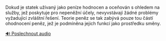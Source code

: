 
Dokud je statek užívaný jako peníze hodnocen a oceňován s ohledem na služby, jež poskytuje pro nepeněžní účely, nevyvstávají žádné problémy vyžadující zvláštní řešení. Teorie peněz se tak zabývá pouze tou částí ohodnocení peněz, jež je podmíněna jejich funkcí jako prostředku směny.

[🔊 Poslechnout audio](/data/7-paragraphs/audio/chapter_79/para_007-Dokud-je-statek-uvan-jako-penze-hodnocen-a-oce.mp3)
